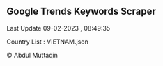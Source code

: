 

## Google Trends Keywords Scraper 
 
Last Update 09-02-2023 , 08:49:35

Country List :
VIETNAM.json



© Abdul Muttaqin 
